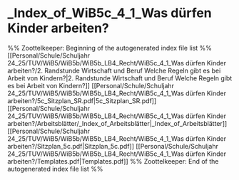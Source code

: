 # _Index_of_WiB5c_4_1_Was dürfen Kinder arbeiten?
%% Zoottelkeeper: Beginning of the autogenerated index file list  %%
 [[Personal/Schule/Schuljahr 24_25/TUV/WiB5/WiB5b/WiB5b_LB4_Recht/WiB5c_4_1_Was dürfen Kinder arbeiten?/2. Randstunde Wirtschaft und Beruf Welche Regeln gibt es bei Arbeit von Kindern?|2. Randstunde Wirtschaft und Beruf Welche Regeln gibt es bei Arbeit von Kindern?]]
 [[Personal/Schule/Schuljahr 24_25/TUV/WiB5/WiB5b/WiB5b_LB4_Recht/WiB5c_4_1_Was dürfen Kinder arbeiten?/5c_Sitzplan_SR.pdf|5c_Sitzplan_SR.pdf]]
 [[Personal/Schule/Schuljahr 24_25/TUV/WiB5/WiB5b/WiB5b_LB4_Recht/WiB5c_4_1_Was dürfen Kinder arbeiten?/Arbeitsblätter/_Index_of_Arbeitsblätter|_Index_of_Arbeitsblätter]]
 [[Personal/Schule/Schuljahr 24_25/TUV/WiB5/WiB5b/WiB5b_LB4_Recht/WiB5c_4_1_Was dürfen Kinder arbeiten?/Sitzplan_5c.pdf|Sitzplan_5c.pdf]]
 [[Personal/Schule/Schuljahr 24_25/TUV/WiB5/WiB5b/WiB5b_LB4_Recht/WiB5c_4_1_Was dürfen Kinder arbeiten?/Templates.pdf|Templates.pdf]]
%% Zoottelkeeper: End of the autogenerated index file list  %%
